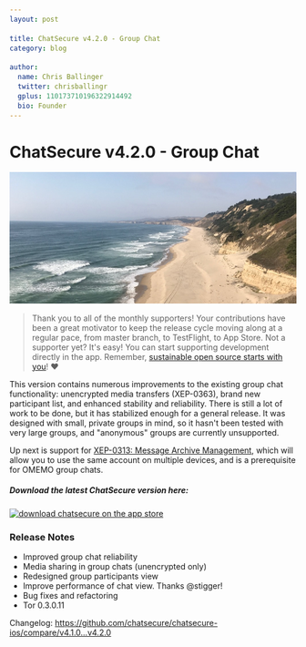 ```yaml
---
layout: post

title: ChatSecure v4.2.0 - Group Chat
category: blog

author:
  name: Chris Ballinger
  twitter: chrisballingr
  gplus: 110173710196322914492 
  bio: Founder
---
```


# ChatSecure v4.2.0 - Group Chat

![California Coastline](/images/california-coast.jpg)

> Thank you to all of the monthly supporters! Your contributions have been a great motivator to keep the release cycle moving along at a regular pace, from master branch, to TestFlight, to App Store. Not a supporter yet? It's easy! You can start supporting development directly in the app. Remember, [sustainable open source starts with you](https://chatsecure.org/blog/sustainable-open-source-starts-with-you/)! ❤️

This version contains numerous improvements to the existing group chat functionality: unencrypted media transfers (XEP-0363), brand new participant list, and enhanced stability and reliability. There is still a lot of work to be done, but it has stabilized enough for a general release. It was designed with small, private groups in mind, so it hasn't been tested with very large groups, and "anonymous" groups are currently unsupported.

Up next is support for [XEP-0313: Message Archive Management](https://xmpp.org/extensions/xep-0313.html), which will allow you to use the same account on multiple devices, and is a prerequisite for OMEMO group chats.

##### Download the latest ChatSecure version here:

[![download chatsecure on the app store](https://chatsecure.org/images/appstore.svg)](https://itunes.apple.com/us/app/chatsecure/id464200063)

### Release Notes
* Improved group chat reliability
* Media sharing in group chats (unencrypted only)
* Redesigned group participants view
* Improve performance of chat view. Thanks @stigger!
* Bug fixes and refactoring
* Tor 0.3.0.11

Changelog: https://github.com/chatsecure/chatsecure-ios/compare/v4.1.0...v4.2.0
